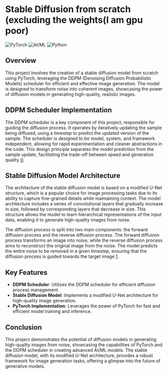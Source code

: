 # Stable Diffusion from scratch (excluding the weights(I am gpu poor)

![PyTorch](https://img.shields.io/badge/PyTorch-DD4B39?style=for-the-badge&logo=pytorch&logoColor=white)
![AI/ML](https://img.shields.io/badge/AI/ML-000000?style=for-the-badge&logo=ai&logoColor=white)
![Python](https://img.shields.io/badge/Python-FFD43B?style=for-the-badge&logo=python&logoColor=blue)

## Overview

This project involves the creation of a stable diffusion model from scratch using PyTorch, leveraging the DDPM (Denoising Diffusion Probabilistic Models) scheduler for efficient and effective image generation. The model is designed to transform noise into coherent images, showcasing the power of diffusion models in generating high-quality, realistic images.

## DDPM Scheduler Implementation

The DDPM scheduler is a key component of this project, responsible for guiding the diffusion process. It operates by iteratively updating the sample being diffused, using a timestep to predict the updated version of the sample. The scheduler is designed to be model, system, and framework independent, allowing for rapid experimentation and cleaner abstractions in the code. This design principle separates the model prediction from the sample update, facilitating the trade-off between speed and generation quality [0](https://huggingface.co/docs/diffusers/v0.13.0/en/api/schedulers/overview).

## Stable Diffusion Model Architecture

The architecture of the stable diffusion model is based on a modified U-Net structure, which is a popular choice for image processing tasks due to its ability to capture fine-grained details while maintaining context. The model architecture includes a series of convolutional layers that gradually increase in size, followed by corresponding layers that decrease in size. This structure allows the model to learn hierarchical representations of the input data, enabling it to generate high-quality images from noise.

The diffusion process is split into two main components: the forward diffusion process and the reverse diffusion process. The forward diffusion process transforms an image into noise, while the reverse diffusion process aims to reconstruct the original image from the noise. The model predicts the entire noise to be removed in a given timestep, ensuring that the diffusion process is guided towards the target image [1](https://medium.com/@kemalpiro/step-by-step-visual-introduction-to-diffusion-models-235942d2f15c).

## Key Features

- **DDPM Scheduler**: Utilizes the DDPM scheduler for efficient diffusion process management.
- **Stable Diffusion Model**: Implements a modified U-Net architecture for high-quality image generation.
- **PyTorch Implementation**: Leverages the power of PyTorch for fast and efficient model training and inference.

## Conclusion

This project demonstrates the potential of diffusion models in generating high-quality images from noise, showcasing the capabilities of PyTorch and the DDPM scheduler in creating advanced AI/ML models. The stable diffusion model, with its modified U-Net architecture, provides a robust framework for image generation tasks, offering a glimpse into the future of generative models.

